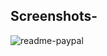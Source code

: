 ## Screenshots-
![readme-paypal](https://user-images.githubusercontent.com/59442907/97109174-ad96b380-16f7-11eb-99df-b884586c0c92.jpg)
